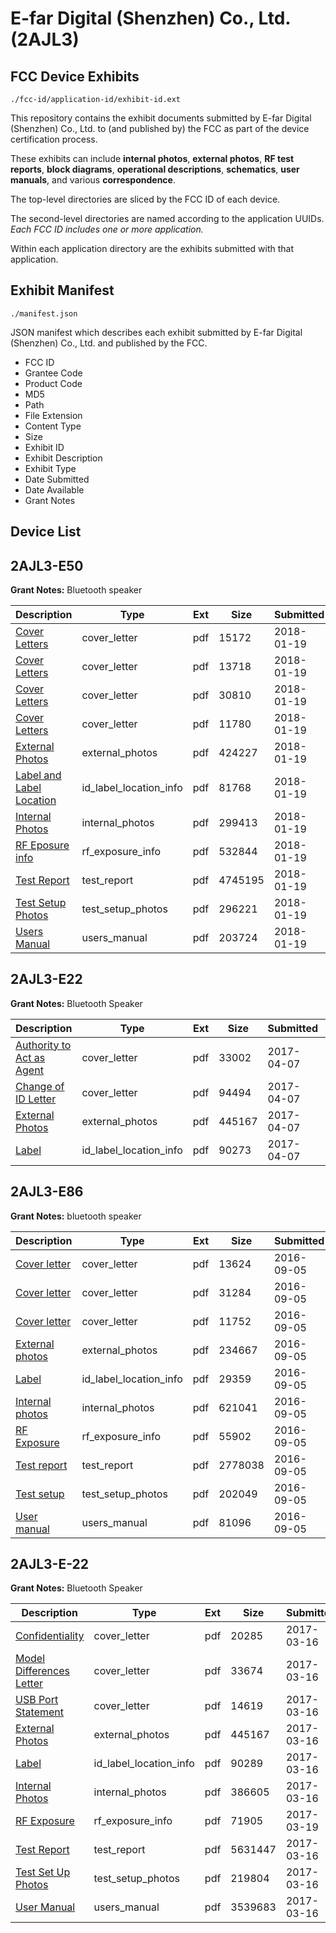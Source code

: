 # E-far Digital (Shenzhen) Co., Ltd. (2AJL3)
## FCC Device Exhibits

```
./fcc-id/application-id/exhibit-id.ext
```

This repository contains the exhibit documents submitted by E-far Digital (Shenzhen) Co., Ltd. to (and published by) the FCC as part of the device certification process.

These exhibits can include **internal photos**, **external photos**, **RF test reports**, **block diagrams**, **operational descriptions**, **schematics**, **user manuals**, and various **correspondence**.

The top-level directories are sliced by the FCC ID of each device.

The second-level directories are named according to the application UUIDs. *Each FCC ID includes one or more application.*

Within each application directory are the exhibits submitted with that application. 

## Exhibit Manifest

```
./manifest.json
```

JSON manifest which describes each exhibit submitted by E-far Digital (Shenzhen) Co., Ltd. and published by the FCC.

- FCC ID
- Grantee Code
- Product Code
- MD5
- Path
- File Extension
- Content Type
- Size
- Exhibit ID
- Exhibit Description
- Exhibit Type
- Date Submitted
- Date Available
- Grant Notes

## Device List
## 2AJL3-E50
**Grant Notes:** Bluetooth speaker

| Description | Type | Ext | Size | Submitted | Available |
| ----------- | ---- | --- | ---- | --------- | --------- |
| [Cover Letters](2AJL3-E50/b3571d95d731ca619cd0473e4ddff75c/3721073.pdf) | cover_letter | pdf | 15172 | 2018-01-19 | 2018-01-19 |
| [Cover Letters](2AJL3-E50/b3571d95d731ca619cd0473e4ddff75c/3721075.pdf) | cover_letter | pdf | 13718 | 2018-01-19 | 2018-01-19 |
| [Cover Letters](2AJL3-E50/b3571d95d731ca619cd0473e4ddff75c/3721080.pdf) | cover_letter | pdf | 30810 | 2018-01-19 | 2018-01-19 |
| [Cover Letters](2AJL3-E50/b3571d95d731ca619cd0473e4ddff75c/3721081.pdf) | cover_letter | pdf | 11780 | 2018-01-19 | 2018-01-19 |
| [External Photos](2AJL3-E50/b3571d95d731ca619cd0473e4ddff75c/3721085.pdf) | external_photos | pdf | 424227 | 2018-01-19 | 2018-01-19 |
| [Label and Label Location](2AJL3-E50/b3571d95d731ca619cd0473e4ddff75c/3721099.pdf) | id_label_location_info | pdf | 81768 | 2018-01-19 | 2018-01-19 |
| [Internal Photos](2AJL3-E50/b3571d95d731ca619cd0473e4ddff75c/3721095.pdf) | internal_photos | pdf | 299413 | 2018-01-19 | 2018-01-19 |
| [RF Eposure info](2AJL3-E50/b3571d95d731ca619cd0473e4ddff75c/3721112.pdf) | rf_exposure_info | pdf | 532844 | 2018-01-19 | 2018-01-19 |
| [Test Report](2AJL3-E50/b3571d95d731ca619cd0473e4ddff75c/3721105.pdf) | test_report | pdf | 4745195 | 2018-01-19 | 2018-01-19 |
| [Test Setup Photos](2AJL3-E50/b3571d95d731ca619cd0473e4ddff75c/3721103.pdf) | test_setup_photos | pdf | 296221 | 2018-01-19 | 2018-01-19 |
| [Users Manual](2AJL3-E50/b3571d95d731ca619cd0473e4ddff75c/3721114.pdf) | users_manual | pdf | 203724 | 2018-01-19 | 2018-01-19 |
## 2AJL3-E22
**Grant Notes:** Bluetooth Speaker

| Description | Type | Ext | Size | Submitted | Available |
| ----------- | ---- | --- | ---- | --------- | --------- |
| [Authority to Act as Agent](2AJL3-E22/7b8d20b329fdf4b3970efe899ccbae24/3349079.pdf) | cover_letter | pdf | 33002 | 2017-04-07 | 2017-04-09 |
| [Change of ID Letter](2AJL3-E22/7b8d20b329fdf4b3970efe899ccbae24/3349080.pdf) | cover_letter | pdf | 94494 | 2017-04-07 | 2017-04-09 |
| [External Photos](2AJL3-E22/7b8d20b329fdf4b3970efe899ccbae24/3319621.pdf) | external_photos | pdf | 445167 | 2017-04-07 | 2017-04-09 |
| [Label](2AJL3-E22/7b8d20b329fdf4b3970efe899ccbae24/3349082.pdf) | id_label_location_info | pdf | 90273 | 2017-04-07 | 2017-04-09 |
## 2AJL3-E86
**Grant Notes:** bluetooth speaker

| Description | Type | Ext | Size | Submitted | Available |
| ----------- | ---- | --- | ---- | --------- | --------- |
| [Cover letter](2AJL3-E86/a279d325fcdcc57f8e80c7af72051669/3123018.pdf) | cover_letter | pdf | 13624 | 2016-09-05 | 2016-09-05 |
| [Cover letter](2AJL3-E86/a279d325fcdcc57f8e80c7af72051669/3123019.pdf) | cover_letter | pdf | 31284 | 2016-09-05 | 2016-09-05 |
| [Cover letter](2AJL3-E86/a279d325fcdcc57f8e80c7af72051669/3123020.pdf) | cover_letter | pdf | 11752 | 2016-09-05 | 2016-09-05 |
| [External photos](2AJL3-E86/a279d325fcdcc57f8e80c7af72051669/3123021.pdf) | external_photos | pdf | 234667 | 2016-09-05 | 2016-09-05 |
| [Label](2AJL3-E86/a279d325fcdcc57f8e80c7af72051669/3123022.pdf) | id_label_location_info | pdf | 29359 | 2016-09-05 | 2016-09-05 |
| [Internal photos](2AJL3-E86/a279d325fcdcc57f8e80c7af72051669/3123023.pdf) | internal_photos | pdf | 621041 | 2016-09-05 | 2016-09-05 |
| [RF Exposure](2AJL3-E86/a279d325fcdcc57f8e80c7af72051669/3123025.pdf) | rf_exposure_info | pdf | 55902 | 2016-09-05 | 2016-09-05 |
| [Test report](2AJL3-E86/a279d325fcdcc57f8e80c7af72051669/3123027.pdf) | test_report | pdf | 2778038 | 2016-09-05 | 2016-09-05 |
| [Test setup](2AJL3-E86/a279d325fcdcc57f8e80c7af72051669/3123028.pdf) | test_setup_photos | pdf | 202049 | 2016-09-05 | 2016-09-05 |
| [User manual](2AJL3-E86/a279d325fcdcc57f8e80c7af72051669/3123029.pdf) | users_manual | pdf | 81096 | 2016-09-05 | 2016-09-05 |
## 2AJL3-E-22
**Grant Notes:** Bluetooth Speaker

| Description | Type | Ext | Size | Submitted | Available |
| ----------- | ---- | --- | ---- | --------- | --------- |
| [Confidentiality](2AJL3-E-22/4ad6ae436216a7c1ae99977eae3626a0/3319617.pdf) | cover_letter | pdf | 20285 | 2017-03-16 | 2017-03-19 |
| [Model Differences Letter](2AJL3-E-22/4ad6ae436216a7c1ae99977eae3626a0/3319619.pdf) | cover_letter | pdf | 33674 | 2017-03-16 | 2017-03-19 |
| [USB Port Statement](2AJL3-E-22/4ad6ae436216a7c1ae99977eae3626a0/3319620.pdf) | cover_letter | pdf | 14619 | 2017-03-16 | 2017-03-19 |
| [External Photos](2AJL3-E-22/4ad6ae436216a7c1ae99977eae3626a0/3319621.pdf) | external_photos | pdf | 445167 | 2017-03-16 | 2017-03-19 |
| [Label](2AJL3-E-22/4ad6ae436216a7c1ae99977eae3626a0/3319624.pdf) | id_label_location_info | pdf | 90289 | 2017-03-16 | 2017-03-19 |
| [Internal Photos](2AJL3-E-22/4ad6ae436216a7c1ae99977eae3626a0/3319623.pdf) | internal_photos | pdf | 386605 | 2017-03-16 | 2017-03-19 |
| [RF Exposure](2AJL3-E-22/4ad6ae436216a7c1ae99977eae3626a0/3322367.pdf) | rf_exposure_info | pdf | 71905 | 2017-03-19 | 2017-03-19 |
| [Test Report](2AJL3-E-22/4ad6ae436216a7c1ae99977eae3626a0/3319630.pdf) | test_report | pdf | 5631447 | 2017-03-16 | 2017-03-19 |
| [Test Set Up Photos](2AJL3-E-22/4ad6ae436216a7c1ae99977eae3626a0/3319629.pdf) | test_setup_photos | pdf | 219804 | 2017-03-16 | 2017-03-19 |
| [User Manual](2AJL3-E-22/4ad6ae436216a7c1ae99977eae3626a0/3319637.pdf) | users_manual | pdf | 3539683 | 2017-03-16 | 2017-03-19 |
